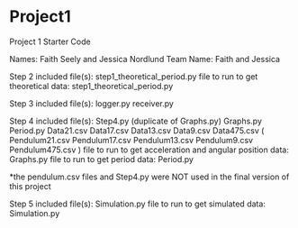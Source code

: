 # Project1
Project 1 Starter Code

Names: Faith Seely and Jessica Nordlund
Team Name: Faith and Jessica

Step 2 
  included file(s): step1_theoretical_period.py
  file to run to get theoretical data: step1_theoretical_period.py
  
Step 3
  included file(s): logger.py
                    receiver.py
                    
Step 4
  included file(s): Step4.py (duplicate of Graphs.py)
                    Graphs.py
                    Period.py
                    Data21.csv
                    Data17.csv
                    Data13.csv
                    Data9.csv
                    Data475.csv
                    ( Pendulum21.csv
                      Pendulum17.csv
                      Pendulum13.csv
                      Pendulum9.csv
                      Pendulum475.csv )
  file to run to get acceleration and angular position data: Graphs.py
  file to run to get period data: Period.py
  
  *the pendulum.csv files and Step4.py were NOT used in the final version of this project
  
 
Step 5
  included file(s): Simulation.py
  file to run to get simulated data: Simulation.py
